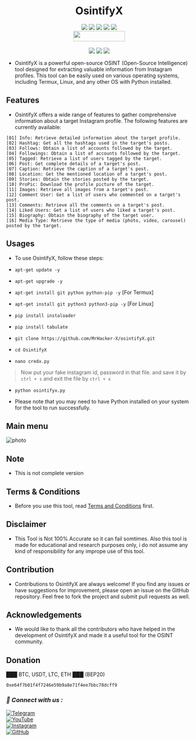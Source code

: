 <h1 align="center">OsintifyX</h1>

<p align="center"> 
  <img src="https://img.shields.io/github/stars/MrHacker-X/OsintifyX?style=for-the-badge&color=orange">
  <img src="https://img.shields.io/github/forks/MrHacker-X/OsintifyX?color=cyan&style=for-the-badge&color=purple">
  <img src="https://img.shields.io/github/watchers/MrHacker-X/OsintifyX?color=cyan&style=for-the-badge&color=purple">
  <img src="https://img.shields.io/github/issues/MrHacker-X/OsintifyX?color=red&style=for-the-badge">
  <img src="https://img.shields.io/github/license/MrHacker-X/OsintifyX?style=for-the-badge&color=blue"><br>
  <img src="https://hits.dwyl.com/MrHacker-X/OsintifyX.svg" width="140" height="28">
<br>
<br>
  <img src="https://img.shields.io/badge/Author-Alex Butler-purple?style=flat-square">
  <img src="https://img.shields.io/badge/Open%20Source-Yes-cyan?style=flat-square">
  <img src="https://img.shields.io/badge/Written%20In-Python-blue?style=flat-square">
</p>

+ OsintifyX is a powerful open-source OSINT (Open-Source Intelligence) tool designed for extracting valuable information from Instagram profiles. This tool can be easily used on various operating systems, including Termux, Linux, and any other OS with Python installed.

## Features

+ OsintifyX offers a wide range of features to gather comprehensive information about a target Instagram profile. The following features are currently available:

```
[01] Info: Retrieve detailed information about the target profile.
[02] Hashtag: Get all the hashtags used in the target's posts.
[03] Follows: Obtain a list of accounts followed by the target.
[04] Followings: Obtain a list of accounts followed by the target.
[05] Tagged: Retrieve a list of users tagged by the target.
[06] Post: Get complete details of a target's post.
[07] Caption: Retrieve the caption of a target's post.
[08] Location: Get the mentioned location of a target's post.
[09] Stories: Obtain the stories posted by the target.
[10] ProPic: Download the profile picture of the target.
[11] Images: Retrieve all images from a target's post.
[12] Comment User: Get a list of users who commented on a target's post.
[13] Comments: Retrieve all the comments on a target's post.
[14] Liked Users: Get a list of users who liked a target's post.
[15] Biography: Obtain the biography of the target user.
[16] Media Type: Retrieve the type of media (photo, video, carousel) posted by the target.
```

## Usages

+ To use OsintifyX, follow these steps:

+ ` apt-get update -y `
+ ` apt-get upgrade -y `
+ ` apt-get install git python python-pip -y ` [For Termux]
+ ` apt-get install git python3 python3-pip -y ` [For Linux]
+ ` pip install instaloader `
+ ` pip install tabulate `
+ ` git clone https://github.com/MrHacker-X/osintifyX.git `
+ ` cd OsintifyX `
+ ` nano credx.py `
> Now put your fake instagram id, password in that file. and save it by ` ctrl + s ` and exit the file by ` ctrl + x ` 
+ ` python osintifyx.py `

+ Please note that you may need to have Python installed on your system for the tool to run successfully.

## Main menu

![photo](https://i.ibb.co/wdgdmqJ/Screenshot-2023-07-13-16-44-13.png)

## Note
+ This is not complete version

## Terms & Conditions

+ Before you use this tool, read [Terms and Conditions](https://github.com/MrHacker-X/OsintifyX/blob/main/TERMS.md) first.

## Disclaimer

+ This Tool is Not 100% Accurate so it can fail somtimes. Also this tool is made for educational and research purposes only, i do not assume any kind of responsibility for any imprope use of this tool.

## Contribution

+ Contributions to OsintifyX are always welcome! If you find any issues or have suggestions for improvement, please open an issue on the GitHub repository. Feel free to fork the project and submit pull requests as well.

## Acknowledgements

+ We would like to thank all the contributors who have helped in the development of OsintifyX and made it a useful tool for the OSINT community.

## Donation

███ BTC, USDT, LTC, ETH ███ (BEP20)

```
0xe64f7b01f4f7246e59b9a8e71f4ee7bbc78dcff9
```

<h3><b><i>📡 Connect with us :</i></b></h3>

[![Telegram](https://img.shields.io/badge/Telegram-Channel-blue?style=flat-square&logo=telegram)](https://telegram.me/hackwithalex)
<br>
[![YouTube](https://img.shields.io/badge/YouTube-Channel-red?style=flat-square&logo=youtube)](https://www.youtube.com/@Technolex)
<br>
[![Instagram](https://img.shields.io/badge/Instagram-Profile-pink?style=flat-square&logo=instagram)](https://www.instagram.com/haxorlex)
<br>
[![GitHub](https://img.shields.io/badge/GitHub-Profile-black?style=flat-square&logo=github)](https://github.com/MrHacker-X)

